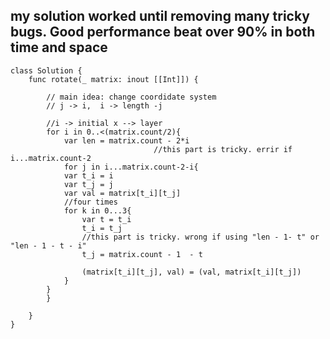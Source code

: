 ## my solution worked until removing many tricky bugs. Good performance beat over 90% in both time and space
    class Solution {
        func rotate(_ matrix: inout [[Int]]) {

            // main idea: change coordidate system
            // j -> i,  i -> length -j

            //i -> initial x --> layer
            for i in 0..<(matrix.count/2){
                var len = matrix.count - 2*i
                                    //this part is tricky. errir if i...matrix.count-2
                for j in i...matrix.count-2-i{
                var t_i = i
                var t_j = j
                var val = matrix[t_i][t_j]
                //four times
                for k in 0...3{
                    var t = t_i
                    t_i = t_j
                    //this part is tricky. wrong if using "len - 1- t" or "len - 1 - t - i"
                    t_j = matrix.count - 1  - t

                    (matrix[t_i][t_j], val) = (val, matrix[t_i][t_j])
                }
            }
            }

        }
    }
